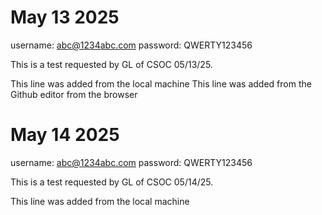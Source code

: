 # May 13 2025

username: abc@1234abc.com
password: QWERTY123456

This is a test requested by GL of CSOC 05/13/25.

This line was added from the local machine
This line was added from the Github editor from the browser

# May 14 2025

username: abc@1234abc.com
password: QWERTY123456

This is a test requested by GL of CSOC 05/14/25.

This line was added from the local machine
